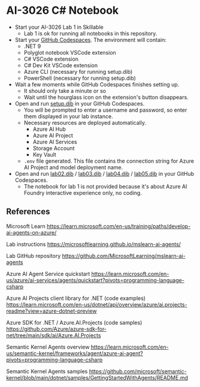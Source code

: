 # AI-3026 C# Notebook

- Start your AI-3026 Lab 1 in Skillable
  - Lab 1 is ok for running all notebooks in this repository.
- Start your [GitHub Codespaces](https://github.com/features/codespaces). The environment will contain:
  - .NET 9
  - Polyglot notebook VSCode extension
  - C# VSCode extension
  - C# Dev Kit VSCode extension
  - Azure CLI (necessary for running setup.dib)
  - PowerShell (necessary for running setup.dib)
- Wait a few moments while GitHub Codespaces finishes setting up.
  - It should only take a minute or so
  - Wait until the hourglass icon on the extension's button disappears.
- Open and run [setup.dib](setup.dib) in your GitHub Codespaces.
  - You will be prompted to enter a username and password, so enter them displayed in your lab instance.
  - Necessary resources are deployed automatically.
    - Azure AI Hub
    - Azure AI Project
    - Azure AI Services
    - Storage Account
    - Key Vault
  - `.env` file generated. This file contains the connection string for Azure AI Project and model deployment name.
- Open and run [lab02.dib](lab02.dib) / [lab03.dib](lab03.dib) / [lab04.dib](lab04.dib) / [lab05.dib](lab05.dib) in your GitHub Codespaces.
  - The notebook for lab 1 is not provided because it's about Azure AI Foundry interactive experience only, no coding.

## References

Microsoft Learn
https://learn.microsoft.com/en-us/training/paths/develop-ai-agents-on-azure/

Lab instructions
https://microsoftlearning.github.io/mslearn-ai-agents/

Lab GitHub repository
https://github.com/MicrosoftLearning/mslearn-ai-agents

Azure AI Agent Service quickstart
https://learn.microsoft.com/en-us/azure/ai-services/agents/quickstart?pivots=programming-language-csharp

Azure AI Projects client library for .NET (code examples)
https://learn.microsoft.com/en-us/dotnet/api/overview/azure/ai.projects-readme?view=azure-dotnet-preview

Azure SDK for .NET / Azure.AI.Projects (code samples)
https://github.com/Azure/azure-sdk-for-net/tree/main/sdk/ai/Azure.AI.Projects

Semantic Kernel Agents overview
https://learn.microsoft.com/en-us/semantic-kernel/frameworks/agent/azure-ai-agent?pivots=programming-language-csharp

Semantic Kernel Agents samples
https://github.com/microsoft/semantic-kernel/blob/main/dotnet/samples/GettingStartedWithAgents/README.md
